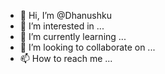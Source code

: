- 👋 Hi, I’m @Dhanushku
- 👀 I’m interested in ...
- 🌱 I’m currently learning ...
- 💞️ I’m looking to collaborate on ...
- 📫 How to reach me ...

<!---
Dhanushku/Dhanushku is a ✨ special ✨ repository because its `README.md` (this file) appears on your GitHub profile.
You can click the Preview link to take a look at your changes.
--->
